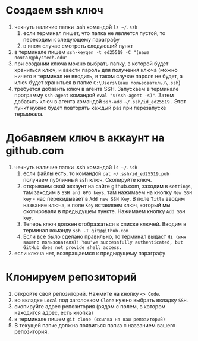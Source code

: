 # Создаем ssh ключ <br>
1. чекнуть наличие папки .ssh командой `ls ~/.ssh`
    1. если терминал пишет, что папка не является пустой, то переходим к следующему параграфу
    2. в ином случае смотреть следующий пункт
2. в терминале пишем `ssh-keygen -t ed25519 -C "(ваша почта)@phystech.edu"`
3. при создании ключа можно выбрать папку, в которой будет храниться ключ, и ввести пароль для получения ключа (можно ничего в терминал не вводить, в таком случае пароля не будет, а ключ будет храниться в папке `C:\Users\(ваш пользователь)\.ssh`)
4. требуется добавить ключ в агента SSH. Запускаем в терминале программу `ssh-agent` командой `eval "$(ssh-agent -s)"`. Затем добавить ключ в агента командой `ssh-add ~/.ssh/id_ed25519` . Этот пункт нужно будет повторять каждый раз при перезапуске терминала.
# Добавляем ключ в аккаунт на github.com <br>
1. чекнуть наличие папки .ssh командой `ls ~/.ssh`
    1. если файлы есть, то командой `cat ~/.ssh/id_ed25519.pub` получаем публичный ssh ключ. Скопируйте ключ.
    2. открываем свой аккаунт на сайте github.com, заходим в `settings`, там заходим в `SSH and GPG keys`, там нажимаем на кнопку `New SSH key` - нас перекидывает в `Add new SSH Key`. В поле `Title` вводим название ключа, в поле `Key` вставляем ключ, который мы скопировали в предыдущем пункте. Нажимаем кнопку `Add SSH key`. 
    3. Теперь ключ должен отображаться в списке ключей. Вводим в терминал команду `ssh -T git@github.com`
    4. Если все было сделано правильно, то терминал выдаст `Hi (имя вашего пользователя)! You've successfully authenticated, but GitHub does not provide shell access.`
2. если ключа нет, возвращаемся к предыдущему параграфу
# Клонируем репозиторий <br>
1. откройте свой репозиторий. Нажмите на кнопку `<> Code`. 
2. во вкладке `Local` под заголовком `Clone` нужно выбрать вкладку `SSH`.
3. скопируйте адрес репозитория (рядом с полем, в котором находится адрес, есть кнопка)
4. в терминале пишем `git clone (ссылка на ваш репозиторий)`
5. В текущей папке должна появиться папка с названием вашего репозитория.
